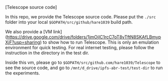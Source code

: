 [Telescope source code]

In this repo, we provide the Telescope source code. Please put the `./src`
folder into your local `$GOPATH/src/github/hare1039` build path.

We also provide a [VM link] (https://drive.google.com/drive/folders/1jmOjIC1rcC7oT8vTftN8SKAfLBmypXjF?usp=sharing) to show how to run Telescope. This is only an emulation environment for quick testing. For real internet testing, please follow the instruction in the directory in the test dir.

Inside this vm, please go to `$GOPATH/src/github.com/hare1039/Telescope` to see the source code,
and go to `/mnt/d_drive/ipfs-abr-test/test-dir` to run the experiments.

